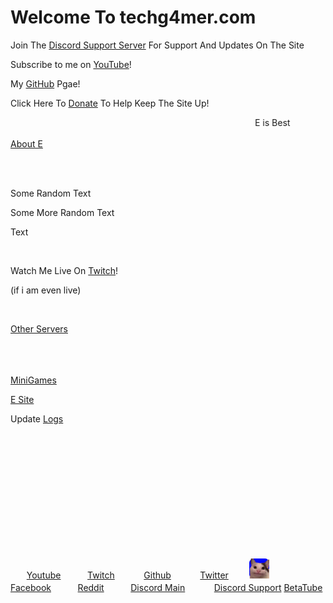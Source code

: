 <link rel="apple-touch-icon" sizes="120x120" href="/apple-touch-icon.png">
<link rel="icon" type="image/png" sizes="32x32" href="/favicon-32x32.png">
<link rel="icon" type="image/png" sizes="16x16" href="/favicon-16x16.png">
<link rel="manifest" href="/site.webmanifest">
<link rel="mask-icon" href="/safari-pinned-tab.svg" color="#0004ff">
<meta name="msapplication-TileColor" content="#0004ff">
<meta name="theme-color" content="#0004ff">





<h1>Welcome To techg4mer.com</h1>
<p>Join The <a href="https://discord.gg/97C2v9rNVt">Discord Support Server</a> For Support And Updates On The Site</p>
<p>Subscribe to me on <a href="https://www.youtube.com/channel/UCIaUjRKg92Df9VeBxrXjv5A">YouTube</a>!</p>
<p>My <a href="https://github.com/TechG4mer">GitHub</a> Pgae!</p>
<p>Click Here To <a href="https://streamlabs.com/tech_g4mer">Donate</a> To Help Keep The Site Up!</p>

<marquee>E is Best</marquee>

<p><a href="https://e.techg4mer.com">About E</a></p>

<br>
<br>

<p>Some Random Text</p>
<p>Some More Random Text</p>
<p> Text</p>

<br>

<p>Watch Me Live On <a href="https://twitch.tv/tech_g4mer">Twitch</a>!</p>
<p>(if i am even live)</p>

<br>
<p style="text-decoration:underline;">Other Servers</p>
<br>ㅤ</p>
<p><a href="https://minigames.techg4mer.com/">MiniGames</a></p>
<p><a href="https://e.techg4mer.com">E Site</a></p>
<p>Update <a href="https://sitechangelogs.techg4mer.com">Logs</a></p>
<br>
<br>
<br>
<br>
<br>
<br>
<br>
<br>
<br>
<br>
<br>
<p>ㅤㅤ<a href="https://www.youtube.com/channel/UCIaUjRKg92Df9VeBxrXjv5A">Youtube</a>ㅤㅤㅤ          <a href="https://twitch.tv/tech_g4mer">Twitch</a> ㅤㅤㅤ                         <a href="https://github.com/TechG4mer">Github</a> ㅤㅤㅤ       <a href="https://twitter.com/tech_g4mer">Twitter</a> ㅤㅤ         <img src="favicon-32x32.png" alt="Test">ㅤㅤ      <a href="https://www.facebook.com/Tech-Gang-102858845215452">Facebook</a>ㅤㅤㅤ      <a href="https://www.reddit.com/user/TechGamer_YT">Reddit</a>    ㅤㅤㅤ<a href="https://discord.gg/Xsw8qQUHYG">Discord Main</a> ㅤㅤㅤ  <a href="https://discord.gg/97C2v9rNVt">Discord Support</a> <a href="http://www.betatube.xyz/channel?user=Tech">  BetaTube</a>ㅤㅤㅤ</p>




